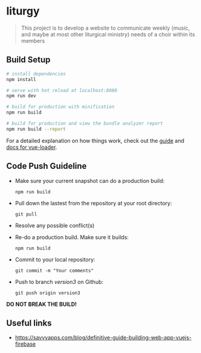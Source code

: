 # liturgy

> This project is to develop a website to communicate weekly (music, and maybe at most other liturgical ministry) needs of a choir within its members

## Build Setup

``` bash
# install dependencies
npm install

# serve with hot reload at localhost:8080
npm run dev

# build for production with minification
npm run build

# build for production and view the bundle analyzer report
npm run build --report
```

For a detailed explanation on how things work, check out the [guide](http://vuejs-templates.github.io/webpack/) and [docs for vue-loader](http://vuejs.github.io/vue-loader).

## Code Push Guideline

* Make sure your current snapshot can do a production build:

  `npm run build`

* Pull down the lastest from the repository at your root directory:

  `git pull`
  
* Resolve any possible conflict(s)

* Re-do a production build. Make sure it builds:

  `npm run build`

* Commit to your local repository:

  `git commit -m "Your comments" `
  
* Push to branch *version3* on Github:

  `git push origin version3`

**DO NOT BREAK THE BUILD!**

## Useful links
* https://savvyapps.com/blog/definitive-guide-building-web-app-vuejs-firebase